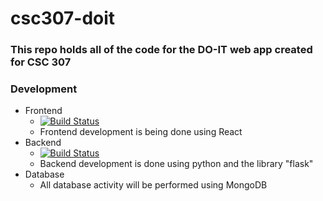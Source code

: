 # csc307-doit
### This repo holds all of the code for the DO-IT web app created for CSC 307

### Development
* Frontend 
   * [![Build Status](https://travis-ci.com/jarmeister99/csc307-doit.svg?branch=frontend)](https://travis-ci.com/jarmeister99/csc307-doit)
   * Frontend development is being done using React
* Backend
   * [![Build Status](https://travis-ci.com/jarmeister99/csc307-doit.svg?branch=backend)](https://travis-ci.com/jarmeister99/csc307-doit)
   * Backend development is done using python and the library "flask"
* Database
   * All database activity will be performed using MongoDB
